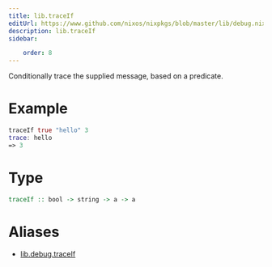 ```yaml
---
title: lib.traceIf
editUrl: https://www.github.com/nixos/nixpkgs/blob/master/lib/debug.nix#L55C5
description: lib.traceIf
sidebar:

    order: 8
---
```


Conditionally trace the supplied message, based on a predicate.

# Example

```nix
traceIf true "hello" 3
trace: hello
=> 3
```

# Type

```haskell
traceIf :: bool -> string -> a -> a
```


# Aliases

- [lib.debug.traceIf](reference/lib/debug/lib-debug-traceIf)


